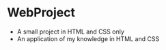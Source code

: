 # WebProject
* A small project in HTML and CSS only
* An application of my knowledge in HTML and CSS
